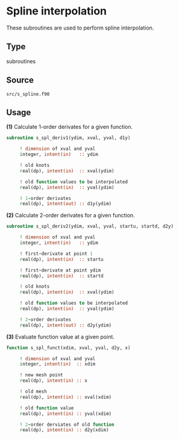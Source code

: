 # Spline interpolation

These subroutines are used to perform spline interpolation.

## Type

subroutines

## Source

`src/s_spline.f90`

## Usage

**(1)** Calculate 1-order derivates for a given function.

```fortran
subroutine s_spl_deriv1(ydim, xval, yval, d1y)
```

```fortran
     ! dimension of xval and yval
     integer, intent(in)   :: ydim

     ! old knots
     real(dp), intent(in)  :: xval(ydim)

     ! old function values to be interpolated
     real(dp), intent(in)  :: yval(ydim)

     ! 1-order derivates
     real(dp), intent(out) :: d1y(ydim)
```

**(2)** Calculate 2-order derivates for a given function.

```fortran
subroutine s_spl_deriv2(ydim, xval, yval, startu, startd, d2y)
```

```fortran
     ! dimension of xval and yval
     integer, intent(in)   :: ydim

     ! first-derivate at point 1
     real(dp), intent(in)  :: startu

     ! first-derivate at point ydim
     real(dp), intent(in)  :: startd

     ! old knots
     real(dp), intent(in)  :: xval(ydim)

     ! old function values to be interpolated
     real(dp), intent(in)  :: yval(ydim)

     ! 2-order derivates
     real(dp), intent(out) :: d2y(ydim)
```

**(3)** Evaluate function value at a given point.

```fortran
function s_spl_funct(xdim, xval, yval, d2y, x)
```

```fortran
     ! dimension of xval and yval
     integer, intent(in)  :: xdim

     ! new mesh point
     real(dp), intent(in) :: x

     ! old mesh
     real(dp), intent(in) :: xval(xdim)

     ! old function value
     real(dp), intent(in) :: yval(xdim)

     ! 2-order derviates of old function
     real(dp), intent(in) :: d2y(xdim)
```
